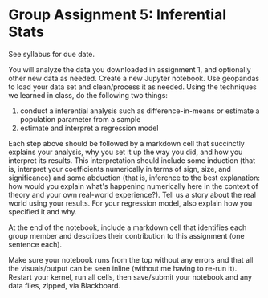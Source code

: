 # Group Assignment 5: Inferential Stats

See syllabus for due date.

You will analyze the data you downloaded in assignment 1, and optionally other new data as needed. Create a new Jupyter notebook. Use geopandas to load your data set and clean/process it as needed. Using the techniques we learned in class, do the following two things:

  1. conduct a inferential analysis such as difference-in-means or estimate a population parameter from a sample
  2. estimate and interpret a regression model

Each step above should be followed by a markdown cell that succinctly explains your analysis, why you set it up the way you did, and how you interpret its results. This interpretation should include some induction (that is, interpret your coefficients numerically in terms of sign, size, and significance) and some abduction (that is, inference to the best explanation: how would you explain what's happening numerically here in the context of theory and your own real-world experience?). Tell us a story about the real world using your results. For your regression model, also explain how you specified it and why.

At the end of the notebook, include a markdown cell that identifies each group member and describes their contribution to this assignment (one sentence each).

Make sure your notebook runs from the top without any errors and that all the visuals/output can be seen inline (without me having to re-run it). Restart your kernel, run all cells, then save/submit your notebook and any data files, zipped, via Blackboard.
